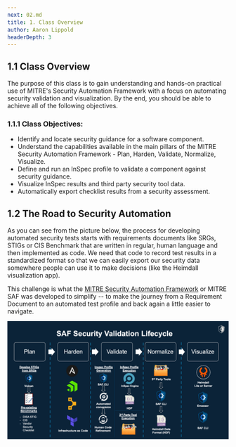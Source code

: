 ```yaml
---
next: 02.md
title: 1. Class Overview
author: Aaron Lippold
headerDepth: 3
---
```


## 1.1 Class Overview
The purpose of this class is to gain understanding and hands-on practical use of MITRE's Security Automation Framework with a focus on automating security validation and visualization. By the end, you should be able to achieve all of the following objectives.

### 1.1.1 Class Objectives:
-	Identify and locate security guidance for a software component.
-	Understand the capabilities available in the main pillars of the MITRE Security Automation Framework - Plan, Harden, Validate, Normalize, Visualize.
-	Define and run an InSpec profile to validate a component against security guidance.
-	Visualize InSpec results and third party security tool data.
-   Automatically export checklist results from a security assessment.

## 1.2 The Road to Security Automation

As you can see from the picture below, the process for developing automated security tests starts with requirements documents like SRGs, STIGs or CIS Benchmark that are written in regular, human language and then implemented as code. We need that code to record test results in a standardized format so that we can easily export our security data somewhere people can use it to make decisions (like the Heimdall visualization app).

This challenge is what the [MITRE Security Automation Framework](https://saf.mitre.org) or MITRE SAF was developed to simplify -- to make the journey from a Requirement Document to an automated test profile and back again a little easier to navigate.



![Alt text](../../assets/img/saf-lifecycle.png)
